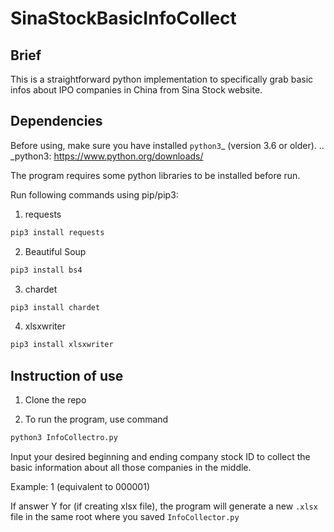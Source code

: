 # SinaStockBasicInfoCollect



## Brief

This is a straightforward python implementation to specifically grab basic infos about IPO companies in China from Sina Stock website.

## Dependencies

Before using, make sure you have installed `python3`_ (version 3.6 or older).
.. _python3: https://www.python.org/downloads/

The program requires some python libraries to be installed before run. 

Run following commands using pip/pip3:

1. requests
```sh
pip3 install requests
```

2. Beautiful Soup
```sh
pip3 install bs4
```

3. chardet
```sh
pip3 install chardet
```

4. xlsxwriter
```sh
pip3 install xlsxwriter
```
## Instruction of use

1. Clone the repo

2. To run the program, use command 
```sh
python3 InfoCollectro.py
```


Input your desired beginning and ending company stock ID to collect the basic information about all those companies in the middle. 

Example: 1 (equivalent to 000001)

If answer Y for (if creating xlsx file), the program will generate a new ```.xlsx``` file in the same root where you saved ```InfoCollector.py```
